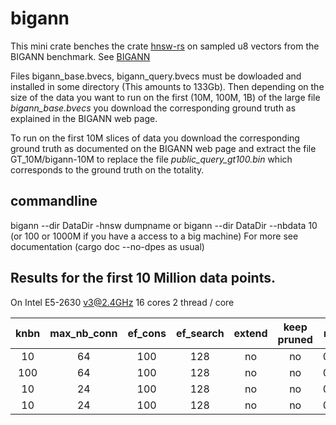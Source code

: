# bigann

This mini crate benches the crate [hnsw-rs](https://crates.io/crates/hnsw_rs) on sampled u8 vectors from the BIGANN benchmark. See [BIGANN](https://big-ann-benchmarks.com/)

Files bigann_base.bvecs, bigann_query.bvecs must be dowloaded and installed in some directory (This amounts to 133Gb).
Then depending on the size of the data you want to run on the first (10M, 100M, 1B) of the large file *bigann_base.bvecs* you download the corresponding ground truth as explained in the BIGANN web page.

To run on the first 10M slices of data you download the corresponding ground truth 
as documented on the BIGANN web page and extract the file GT_10M/bigann-10M to replace the file *public_query_gt100.bin* which corresponds to the ground truth on the totality.

## commandline

bigann --dir DataDir -hnsw dumpname  or bigann --dir DataDir --nbdata 10 (or 100 or 1000M if you have a access to a big machine)
For more see documentation (cargo doc --no-dpes as usual) 
## Results for the first 10 Million data points.

On Intel E5-2630 v3@2.4GHz
16 cores 2 thread / core

|  knbn         | max_nb_conn  |  ef_cons   | ef_search   |  extend     | keep pruned  |   recall  |    req/s  |  last ratio |
|  :----------: |  :--------:  | :-------:  |  :-------:  |   :-------: |  :-------:   |   :-----: |  :----:   | :-------:   |
|     10        |   64         |  100       |   128       |    no       |    no        |   0.995   |  2610     |  1.0002     | 
|     100       |   64         |  100       |   128       |    no       |    no        |   0.983   |  1350     |  1.0006     |
|      10       |   24         |  100       |   128       |    no       |    no        |   0.970   |  4845     |  1.001      |     
|     10        |   24         |  100       |   128       |    no       |    no        |   0.923   |  2411     |  1.003      |     